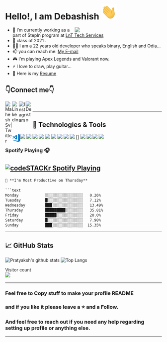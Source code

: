 # Hello!, I am Debashish <img src="https://github.com/debasish2110/debasish2110/blob/master/wave.gif" width="50px">

<img align="right" src="https://media.giphy.com/media/PiQejEf31116URju4V/giphy.gif" width="280" height="auto" />

- 🔭 I’m currently working as a part of StepIn program at [LnT Tech Services](https://www.ltts.com/)
- 🌱 class of 2021 . 
- 👨‍💻 I am a 22 years old developer who speaks binary, English and Odia...
- 📫 you can reach me: [My E-mail](mailto:debasishdash98@gmail.com)
- 🎮 I'm playing Apex Legends and Valorant now.
- ⚡ I love to draw, play guitar...
- 📙 Here is my [Resume](https://drive.google.com/file/d/1OtUfjfdhOZ55EBjVEVCZlOMXPtzJiOs7/view?usp=sharing)

## 👇Connect me👇

<a href="https://twitter.com/Debashish2110">
  <img align="left" alt="Mahesh Sv| Twitter" width="22px" src="https://cdn.jsdelivr.net/npm/simple-icons@v3/icons/twitter.svg" />
</a>
<a href="https://www.linkedin.com/in/debashish98/">
  <img align="left" alt="Linkedin" width="22px" src="https://cdn.jsdelivr.net/npm/simple-icons@v3/icons/linkedin.svg" />
</a>
<a href="https://www.instagram.com/_da_wanderlust_/">
  <img align="left" alt="Instagram" width="22px" src="https://cdn.jsdelivr.net/npm/simple-icons@v3/icons/instagram.svg" />
</a>
<a href="https://dev.to/debasish2110">
  <img align="left" alt="Dev.to" src="https://d2fltix0v2e0sb.cloudfront.net/dev-badge.svg" alt="Debashish's DEV Profile" width="22">
</a> 
<br />

----------

## 🔧 Technologies & Tools

<a href="#">![](https://img.shields.io/badge/python%20-%2314354C.svg?&style=for-the-badge&logo=python&logoColor=white)</a>
<a href="#">![](https://img.shields.io/badge/java-%23ED8B00.svg?&style=for-the-badge&logo=java&logoColor=white)</a>
<a href="#">![](https://img.shields.io/badge/MachineLearning-%2314354C.svg?&style=for-the-badge&logo=java&logoColor=white)</a>
<a href="#">![](https://img.shields.io/badge/NLP-%234ea94b.svg?&style=for-the-badge&logo=mongodb&logoColor=white)</a>
<a href="#">![](https://img.shields.io/badge/django%20-%23092E20.svg?&style=for-the-badge&logo=django&logoColor=white)</a>
<a href="#">![](https://img.shields.io/badge/flask%20-%23000.svg?&style=for-the-badge&logo=flask&logoColor=white)</a>
<a href="#">![](https://img.shields.io/badge/mysql-%2300f.svg?&style=for-the-badge&logo=mysql&logoColor=white)</a>
<a href="#">![](https://img.shields.io/badge/sqlite-%2307405e.svg?&style=for-the-badge&logo=sqlite&logoColor=white)</a>
<a href="#">![](https://img.shields.io/badge/MongoDB-%234ea94b.svg?&style=for-the-badge&logo=mongodb&logoColor=white)</a>
[<img align="left" alt="Visual Studio Code" width="26px" src="https://raw.githubusercontent.com/github/explore/80688e429a7d4ef2fca1e82350fe8e3517d3494d/topics/visual-studio-code/visual-studio-code.png" />]
<a href="#">![](https://img.shields.io/badge/PyCharm-%234ea94b.svg?&style=for-the-badge&logo=mongodb&logoColor=white)</a>
<a href="#">![](https://img.shields.io/badge/Jetbrains-%234ea94b.svg?&style=for-the-badge&logo=mongodb&logoColor=white)</a>
<a href="#">![](https://img.shields.io/badge/Github-%234ea94b.svg?&style=for-the-badge&logo=mongodb&logoColor=white)</a>
<a href="#">![](https://img.shields.io/badge/Git-%234ea94b.svg?&style=for-the-badge&logo=mongodb&logoColor=white)</a>

### Spotify Playing 🎧

[<img src="https://now-playing-codestackr.vercel.app/api/spotify-playing" alt="codeSTACKr Spotify Playing" width="350" />](https://open.spotify.com/track/7eJMfftS33KTjuF7lTsMCx?si=b35a4664c6cc4719)
-------

```
📅 **I'm Most Productive on Thursday** 

```text
Monday            ░░░░░░░░░░░░░░░░░   0.26% 
Tuesday           █░░░░░░░░░░░░░░░░   7.12% 
Wednesday         ███░░░░░░░░░░░░░░   13.49% 
Thursday          █████████░░░░░░░░   35.81% 
Friday            █████░░░░░░░░░░░░   20.0% 
Saturday          █░░░░░░░░░░░░░░░░   7.98% 
Sunday            ███░░░░░░░░░░░░░░  15.35%

```
-------

## &#x1f4c8; GitHub Stats

![Pratyaksh's github stats](https://github-readme-stats.vercel.app/api?username=debasish2110&theme=tokyonight&count_private=true&show_icons=true)
![Top Langs](https://github-readme-stats.vercel.app/api/top-langs/?username=debasish2110&layout=compact&theme=tokyonight)

Visitor count<br>
<img src="https://profile-counter.glitch.me/debasish2110/count.svg" />

------

### Feel free to Copy stuff to make your profile README
### and if you like it please leave a :star: and a Follow.

### And feel free to reach out if you need any help regarding setting up profile or anything else.

-----